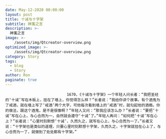 ```yaml
---
date: May-12-2020 00:00:00
layout: post
title: 十诫与十字架
subtitle: 神寓之言
description: >-
  神寓之言
image: >-
    /assets/img/Qtcreator-overview.png
optimized_image: >-
    /assets/img/Qtcreator-overview.png
category: Story
tags:
  - blog
  - Story
author: Ron
paginate: true
---
```


							　　1670，《十诫与十字架》一个年轻人问长者：“我把圣经的‘十诫’写在木板上，挂在了墙上，你觉得怎么样？”长者说：“我给你讲个故事。有个酒鬼为了戒酒，就在墙上写了‘戒酒’两个大字，可他每次看到墙上的‘戒酒’时，就勾起他的酒瘾。你的做法，跟这个酒鬼，是不是很像啊？”年轻人又问：“那我应该怎么办？”长者说：“要把‘十诫’写在心上，与心合而为一，自然就会遵守‘十诫’了。”年轻人再问：“如何把‘十诫’写在心上？”长者说：“心里时刻默想‘十诫’，久而久之，就写在心上，与心合而为一了。”长者又说：“十字架也是类似的道理，只要心里时刻默想十字架，久而久之，十字架就挂在心上了，与心合而为一了，就做到了处处都有十字架。”
							
							
						